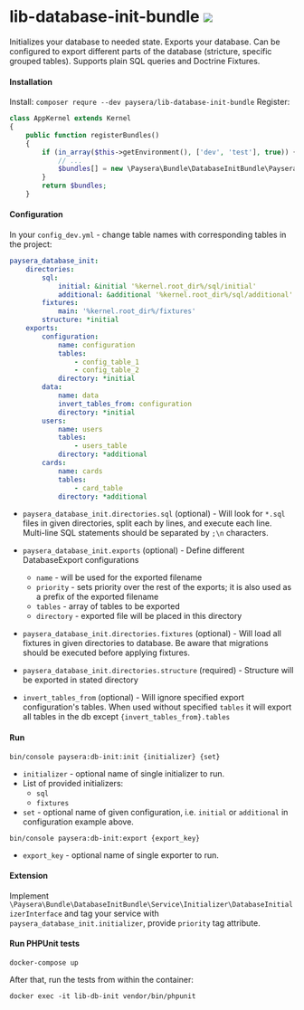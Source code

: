 lib-database-init-bundle ![](https://travis-ci.org/paysera/lib-database-init-bundle.svg?branch=master)
========================

Initializes your database to needed state.
Exports your database. Can be configured to export different parts of the database (stricture, specific grouped tables).
Supports plain SQL queries and Doctrine Fixtures.

#### Installation
Install: `composer requre --dev paysera/lib-database-init-bundle`
Register:
```php
class AppKernel extends Kernel
{
    public function registerBundles()
    {
        if (in_array($this->getEnvironment(), ['dev', 'test'], true)) {
            // ...
            $bundles[] = new \Paysera\Bundle\DatabaseInitBundle\PayseraDatabaseInitBundle();
        }
        return $bundles;
    }
```

#### Configuration
In your `config_dev.yml` - change table names with corresponding tables in the project:
```yaml
paysera_database_init:
    directories:
        sql: 
            initial: &initial '%kernel.root_dir%/sql/initial'
            additional: &additional '%kernel.root_dir%/sql/additional'
        fixtures: 
            main: '%kernel.root_dir%/fixtures'
        structure: *initial
    exports:
        configuration:
            name: configuration
            tables:
                - config_table_1
                - config_table_2
            directory: *initial
        data:
            name: data
            invert_tables_from: configuration
            directory: *initial
        users:
            name: users
            tables:
                - users_table
            directory: *additional
        cards:
            name: cards
            tables:
                - card_table
            directory: *additional
```
- `paysera_database_init.directories.sql` (optional) - 
Will look for `*.sql` files in given directories, split each by lines, and execute each line.
Multi-line SQL statements should be separated by `;\n` characters.


- `paysera_database_init.exports` (optional) - 
Define different DatabaseExport configurations
    - `name` - will be used for the exported filename
    - `priority` - sets priority over the rest of the exports; it is also used as a prefix of the exported filename
    - `tables` - array of tables to be exported
    - `directory` - exported file will be placed in this directory

- `paysera_database_init.directories.fixtures` (optional) - 
Will load all fixtures in given directories to database.
Be aware that migrations should be executed before applying fixtures.

- `paysera_database_init.directories.structure` (required) - 
Structure will be exported in stated directory

- `invert_tables_from` (optional) -
Will ignore specified export configuration's tables. 
When used without specified `tables` it will export all tables in the db except `{invert_tables_from}.tables`

#### Run
`bin/console paysera:db-init:init {initializer} {set}`
* `initializer` - optional name of single initializer to run.
* List of provided initializers:
  - `sql`
  - `fixtures`
* `set` - optional name of given configuration, 
i.e. `initial` or `additional` in configuration example above.

`bin/console paysera:db-init:export {export_key}`
* `export_key` - optional name of single exporter to run.


#### Extension
Implement `\Paysera\Bundle\DatabaseInitBundle\Service\Initializer\DatabaseInitializerInterface`
and tag your service with `paysera_database_init.initializer`, provide `priority` tag attribute.

#### Run PHPUnit tests
`docker-compose up`

After that, run the tests from within the container: 

`docker exec -it lib-db-init vendor/bin/phpunit`
